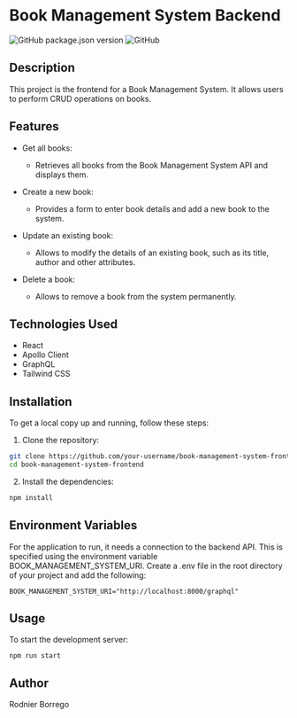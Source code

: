 # Book Management System Backend

![GitHub package.json version](https://img.shields.io/github/package-json/v/rodnierbc/book-management-system-frontend)
![GitHub](https://img.shields.io/github/license/rodnierbc/book-management-system-frontend)

## Description

This project is the frontend for a Book Management System. It allows users to perform CRUD operations on books.

## Features

- Get all books:
  - Retrieves all books from the Book Management System API and displays them.

- Create a new book:
  - Provides a form to enter book details and add a new book to the system.

- Update an existing book:
  - Allows to modify the details of an existing book, such as its title, author and other attributes.

- Delete a book:
  - Allows to remove a book from the system permanently.

## Technologies Used

- React
- Apollo Client
- GraphQL
- Tailwind CSS

## Installation

To get a local copy up and running, follow these steps:

1. Clone the repository:

```bash
git clone https://github.com/your-username/book-management-system-frontend.git
cd book-management-system-frontend
```
2. Install the dependencies:

```bash
npm install
```

## Environment Variables

For the application to run, it needs a connection to the backend API. This is specified using the environment variable BOOK_MANAGEMENT_SYSTEM_URI. Create a .env file in the root directory of your project and add the following:

```
BOOK_MANAGEMENT_SYSTEM_URI="http://localhost:8000/graphql"
```

## Usage

To start the development server:
```
npm run start
```

## Author

Rodnier Borrego



